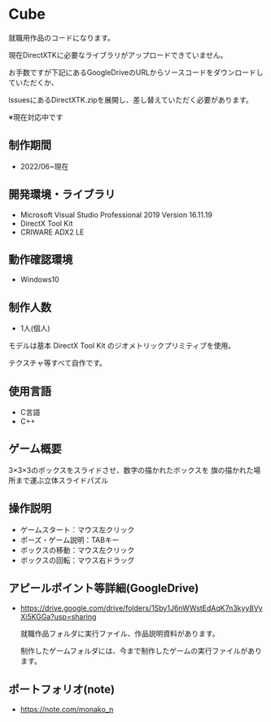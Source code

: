 # Cube
就職用作品のコードになります。

現在DirectXTKに必要なライブラリがアップロードできていません。

お手数ですが下記にあるGoogleDriveのURLからソースコードをダウンロードしていただくか、

lssuesにあるDirectXTK.zipを展開し、差し替えていただく必要があります。

※現在対応中です


## 制作期間
- 2022/06~現在

## 開発環境・ライブラリ
- Microsoft Visual Studio Professional 2019 Version 16.11.19
- DirectX Tool Kit
- CRIWARE ADX2 LE

## 動作確認環境
- Windows10

## 制作人数
- 1人(個人)

モデルは基本 DirectX Tool Kit のジオメトリックプリミティブを使用。

テクスチャ等すべて自作です。

## 使用言語
- C言語
- C++

## ゲーム概要
3×3×3のボックスをスライドさせ、数字の描かれたボックスを
旗の描かれた場所まで運ぶ立体スライドパズル

## 操作説明
- ゲームスタート：マウス左クリック
- ポーズ・ゲーム説明：TABキー
- ボックスの移動：マウス左クリック
- ボックスの回転：マウス右ドラッグ

## アピールポイント等詳細(GoogleDrive)
- https://drive.google.com/drive/folders/1Sby1J6nWWstEdAqK7n3kyy8VyXi5KGGa?usp=sharing
  
  就職作品フォルダに実行ファイル、作品説明資料があります。
  
  制作したゲームフォルダには、今まで制作したゲームの実行ファイルがあります。

## ポートフォリオ(note)
- https://note.com/monako_n
  
